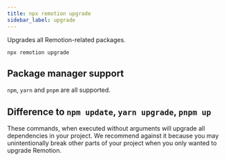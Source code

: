 ```yaml
---
title: npx remotion upgrade
sidebar_label: upgrade
---
```


Upgrades all Remotion-related packages.

```
npx remotion upgrade
```

## Package manager support

`npm`, `yarn` and `pnpm` are all supported.

## Difference to `npm update`, `yarn upgrade`, `pnpm up`

These commands, when executed without arguments will upgrade all dependencies in your project. We recommend against it because you may unintentionally break other parts of your project when you only wanted to upgrade Remotion.
